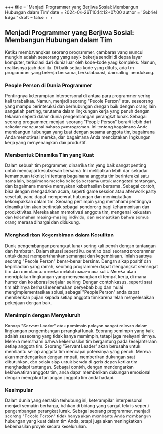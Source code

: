 +++
title = 'Menjadi Programmer yang Berjiwa Sosial: Membangun Hubungan dalam Tim'
date = 2024-04-26T10:14:12+07:00
author = 'Gabriel Edgar'
draft = false
+++

## Menjadi Programmer yang Berjiwa Sosial: Membangun Hubungan dalam Tim
Ketika membayangkan seorang programmer, gambaran yang muncul mungkin adalah seseorang yang asyik bekerja sendiri di depan layar komputer, terisolasi dari dunia luar oleh kode-kode yang kompleks. Namun, realitasnya jauh dari itu. Di balik setiap kode yang ditulis, ada tim programmer yang bekerja bersama, berkolaborasi, dan saling mendukung.

### People Person di Dunia Programmer
Pentingnya keterampilan interpersonal di antara para programmer sering kali terabaikan. Namun, menjadi seorang "People Person" atau seseorang yang mampu berinteraksi dan berhubungan dengan baik dengan orang lain sangatlah penting, terutama dalam lingkungan kerja yang penuh dengan tekanan seperti dalam dunia pengembangan perangkat lunak.
Sebagai seorang programmer, menjadi seorang "People Person" berarti lebih dari sekadar menguasai bahasa pemrograman. Ini tentang bagaimana Anda membangun hubungan yang kuat dengan sesama anggota tim, bagaimana Anda memotivasi mereka, dan bagaimana Anda menciptakan lingkungan kerja yang menyenangkan dan produktif.

### Membentuk Dinamika Tim yang Kuat
Dalam sebuah tim programmer, dinamika tim yang baik sangat penting untuk mencapai kesuksesan bersama. Ini melibatkan lebih dari sekadar kemampuan teknis; ini tentang bagaimana anggota tim berinteraksi satu sama lain, bagaimana mereka bekerja bersama untuk mengatasi tantangan, dan bagaimana mereka merayakan keberhasilan bersama. Sebagai contoh, bisa dengan mengadakan acara, seperti game session atau afterwork party sesekali, yang dapat mempererat hubungan dan meningkatkan kekompakkan dalam tim.
Seorang pemimpin yang memahami pentingnya dinamika tim akan bertindak sebagai pendorong bagi keharmonisan dan produktivitas. Mereka akan memotivasi anggota tim, mengenali kekuatan dan kelemahan masing-masing individu, dan memastikan bahwa semua orang merasa dihargai dan didukung.

### Menghadirkan Kegembiraan dalam Kesulitan
Dunia pengembangan perangkat lunak sering kali penuh dengan tantangan dan hambatan. Dalam situasi seperti itu, penting bagi seorang programmer untuk dapat mempertahankan semangat dan kegembiraan. Inilah saatnya seorang "People Person" benar-benar bersinar.
Dengan sikap positif dan kepribadian yang ramah, seorang programmer dapat mengangkat semangat tim dan membantu mereka melalui masa-masa sulit. Mereka akan menciptakan lingkungan yang menyenangkan di tempat kerja, di mana humor dan kolaborasi berjalan seiring.
Dengan contoh kasus, seperti saat tim akhirnya berhasil menemukan penyebab bug dan mulai mengimplementasikan solusi, sebagai "People Person" anda dapat memberikan pujian kepada setiap anggota tim karena telah menyelesaikan pekerjaan dengan baik.

### Memimpin dengan Menyeluruh
Konsep "Servant Leader" atau pemimpin pelayan sangat relevan dalam lingkungan pengembangan perangkat lunak. Seorang pemimpin yang baik adalah seseorang yang tidak hanya memimpin, tetapi juga melayani timnya. Mereka memahami bahwa keberhasilan tim bergantung pada kesejahteraan setiap anggota tim.
Seorang "Servant Leader" akan berusaha untuk membantu setiap anggota tim mencapai potensinya yang penuh. Mereka akan mendengarkan dengan empati, memberikan dukungan saat dibutuhkan, dan selalu siap untuk berada di garis depan ketika tim menghadapi tantangan. Sebagai contoh, dengan mendengarkan kekhawatiran anggota tim, anda dapat memberikan dukungan emosional dengan mengakui tantangan anggota tim anda hadapi.

### Kesimpulan
Dalam dunia yang semakin terhubung ini, keterampilan interpersonal menjadi semakin berharga, bahkan di bidang yang sangat teknis seperti pengembangan perangkat lunak. Sebagai seorang programmer, menjadi seorang "People Person" tidak hanya akan membantu Anda membangun hubungan yang kuat dalam tim Anda, tetapi juga akan meningkatkan keberhasilan proyek secara keseluruhan.
